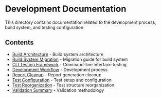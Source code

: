 # Development Documentation

This directory contains documentation related to the development process, build system, and testing configuration.

## Contents

- [Build Architecture](BUILD_ARCHITECTURE_SUMMARY.md) - Build system architecture
- [Build System Migration](BUILD_SYSTEM_MIGRATION.md) - Migration guide for build system
- [CLI Testing Framework](CLI_TESTING_FRAMEWORK.md) - Command-line interface testing
- [Development Workflow](DEVELOPMENT_WORKFLOW.md) - Development process
- [Report Cleanup](REPORT_CLEANUP_SUMMARY.md) - Report generation cleanup
- [Test Configuration](TEST_CONFIGURATION_FIX.md) - Test setup and configuration
- [Test Reorganization](TEST_REORGANIZATION.md) - Test structure reorganization
- [Validation Summary](VALIDATION_SUMMARY.md) - Validation methodology
